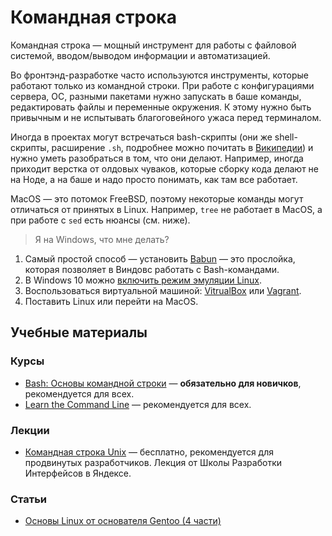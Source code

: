 # Командная строка
Командная строка — мощный инструмент для работы с файловой системой, вводом/выводом информации и автоматизацией.

Во фронтэнд-разработке часто используются инструменты, которые работают только из командной строки. При работе с конфигурациями сервера, ОС, разными пакетами нужно запускать в баше команды, редактировать файлы и переменные окружения. К этому нужно быть привычным и не испытывать благоговейного ужаса перед терминалом.

Иногда в проектах могут встречаться bash-скрипты (они же shell-скрипты, расширение `.sh`, подробнее можно почитать в [Википедии](https://ru.wikipedia.org/wiki/Bash)) и нужно уметь разобраться в том, что они делают. Например, иногда приходит верстка от олдовых чуваков, которые сборку кода делают не на Ноде, а на баше и надо просто понимать, как там все работает.

MacOS — это потомок FreeBSD, поэтому некоторые команды могут отличаться от принятых в Linux. Например, `tree` не работает в MacOS, а при работе с `sed` есть нюансы (см. ниже).

> Я на Windows, что мне делать?

1. Самый простой способ — установить [Babun](http://babun.github.io/) — это прослойка, которая позволяет в Виндовс работать с Bash-командами.
2. В Windows 10 можно [включить режим эмуляции Linux](https://habrahabr.ru/company/eset/blog/281418/).
3. Воспользоваться виртуальной машиной: [VitrualBox](https://www.virtualbox.org/) или [Vagrant](http://vagrantup.com).
4. Поставить Linux или перейти на MacOS.

## Учебные материалы
### Курсы
* [Bash: Основы командной строки](https://ru.hexlet.io/courses/bash) — **обязательно для новичков**, рекомендуется для всех.
* [Learn the Command Line](https://www.codecademy.com/learn/learn-the-command-line) — рекомендуется для всех.

### Лекции
* [Командная строка Unix](https://events.yandex.ru/lib/talks/1292/) — бесплатно, рекомендуется для продвинутых разработчиков. Лекция от Школы Разработки Интерфейсов в Яндексе.

### Статьи
* [Основы Linux от основателя Gentoo (4 части)](https://habrahabr.ru/post/99041/)

